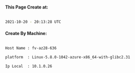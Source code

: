 
   
#### This Page Create at:

```bash

2021-10-20 - 20:13:28 UTC

```

#### Create By Machine:

```bash

Host Name : fv-az28-636

platform  : Linux-5.8.0-1042-azure-x86_64-with-glibc2.31

Ip Local  : 10.1.0.26

```

